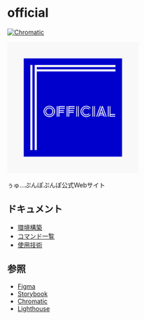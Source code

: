 # official

[![Chromatic](https://github.com/uyupun/official/actions/workflows/deploy-chromatic.yml/badge.svg)](https://github.com/uyupun/official/actions/workflows/deploy-chromatic.yml)

<img src="logo.png" width="300px">

ぅゅ...ぷんぽぷんぽ公式Webサイト

## ドキュメント

- [環境構築](docs/installation.md)
- [コマンド一覧](docs/commands.md)
- [使用技術](docs/tech.md)

## 参照

- [Figma](https://www.figma.com/file/24u8W1q18DksKv8UmgUhpv/official)
- [Storybook](https://uyupun.github.io/official/main/storybook/)
- [Chromatic](https://www.chromatic.com/builds?appId=61fbd2ebd69c46003acc2b93)
- [Lighthouse](https://uyupun.github.io/official/main/lighthouse/)
